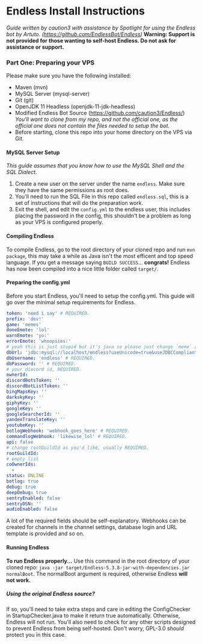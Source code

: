 # Endless Install Instructions
*Guide written by caution3 with assistance by Spotlight for using the Endless bot by Artuto. (https://github.com/EndlessBot/Endless)* 
**Warning: Support is not provided for those wanting to self-host Endless. Do not ask for assistance or support.**
### Part One: Preparing your VPS
Please make sure you have the following installed:
- Maven (mvn)
- MySQL Server (mysql-server)
- Git (git)
- OpenJDK 11 Headless (openjdk-11-jdk-headless)
- Modified Endless Bot Source (https://github.com/caution3/Endless/)
*You'll want to clone from my repo, and not the official one, as the official one does not contain the files needed to setup the bot.*
- Before starting, clone this repo into your home directory on the VPS via Git.
#### MySQL Server Setup
*This guide assumes that you know how to use the MySQL Shell and the SQL Dialect.*
1. Create a new user on the server under the name `endless`. Make sure they have the same permissions as root does.
2. You'll need to run the SQL File in this repo called `endless.sql`, this is a set of instructions that will do the preparation work.
3. Exit the shell, and edit the `config.yml` to the endless user, this includes placing the password in the config, this shouldn't be a problem as long as your VPS is configured properly.
#### Compiling Endless
To compile Endless, go to the root directory of your cloned repo and run `mvn package`, this may take a while as Java isn't the most efficent and top speed language. If you get a message saying `BUILD SUCCESS`... **congrats!** Endless has now been compiled into a nice little folder called `target/`.
#### Preparing the config.yml
Before you start Endless, you'll need to setup the config.yml. This guide will go over the minimal setup requirements for Endless.
```yml
token: 'need i say' # REQUIRED.
prefix: 'dev!'
game: 'memes'
doneEmote: 'lol'
warnEmote: 'yo:'
errorEmote: 'whoopsies:'
# yeah this is just stupid but it's java so please just change `meme` as the name
dbUrl: 'jdbc:mysql://localhost/endless?useUnicode=true&useJDBCCompliantTimezoneShift=true&useLegacyDatetimeCode=false&serverTimezone=UTC' # REQUIRED
dbUsername: 'endless' # REQUIRED.
dbPassword: '' # REQUIRED.
# your discord id, REQUIRED.
ownerId: 
discordBotsToken: ''
discordBotListToken: ''
bingMapsKey: ''
darkskyKey: ''
giphyKey: ''
googleKey: ''
googleSearcherId: ''
yandexTranslateKey: ''
youtubeKey: ''
botlogWebhook: 'webhook_goes_here' # REQUIRED.
commandlogWebhook: 'likewise_lol' # REQUIRED.
api: false
# change rootGuildId as you'd like, usually REQUIRED.
rootGuildId: 
# empty list
coOwnerIds:
  -
status: ONLINE
botlog: true
debug: true
deepDebug: true
sentryEnabled: false
sentryDSN: ''
audioEnabled: false
```
A lot of the required fields should be self-explanatory. Webhooks can be created for channels in the channel settings, database login and URL template is provided and so on.
#### Running Endless
**To run Endless properly...**
Use this command in the root directory of your cloned repo: `java -jar target/Endless-5.3.8-jar-with-dependencies.jar normalBoot`.
The normalBoot argument is required, otherwise Endless **will not work.**

##### Using the original Endless source?
If so, you'll need to take extra steps and care in editing the ConfigChecker in StartupChecker.java to make it return true automatically. Otherwise, Endless will not run.
You'll also need to check for any other scripts designed to prevent Endless from being self-hosted. Don't worry, GPL-3.0 *should* protect you in this case.
